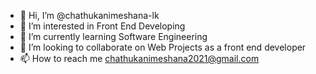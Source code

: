 - 👋 Hi, I’m @chathukanimeshana-lk
- 👀 I’m interested in Front End Developing
- 🌱 I’m currently learning Software Engineering
- 💞️ I’m looking to collaborate on Web Projects as a front end developer
- 📫 How to reach me chathukanimeshana2021@gmail.com

<!---
chathukanimeshana-lk/chathukanimeshana-lk is a ✨ special ✨ repository because its `README.md` (this file) appears on your GitHub profile.
You can click the Preview link to take a look at your changes.
--->
